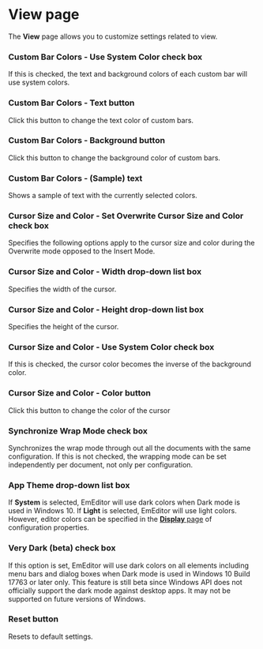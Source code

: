 # View page

The **View** page allows you to customize settings related to view.

### Custom Bar Colors - Use System Color check box

If this is checked, the text and background colors of each custom bar will use system colors.

### Custom Bar Colors - Text button

Click this button to change the text color of custom bars.

### Custom Bar Colors - Background button

Click this button to change the background color of custom bars.

### Custom Bar Colors - (Sample) text

Shows a sample of text with the currently selected colors.

### Cursor Size and Color - Set Overwrite Cursor Size and Color check box

Specifies the following options apply to the cursor size and color during the Overwrite mode opposed to the Insert Mode.

### Cursor Size and Color - Width drop-down list box

Specifies the width of the cursor.

### Cursor Size and Color - Height drop-down list box

Specifies the height of the cursor.

### Cursor Size and Color - Use System Color check box

If this is checked, the cursor color becomes the inverse of the background color.

### Cursor Size and Color - Color button

Click this button to change the color of the cursor

### Synchronize Wrap Mode check box

Synchronizes the wrap mode through out all the documents with the same configuration. If this is not checked, the wrapping mode can be set independently per document, not only per configuration.

### App Theme drop-down list box

If **System** is selected, EmEditor will use dark colors when Dark mode is used in Windows 10. If **Light** is selected, EmEditor will use light colors. However, editor colors can be specified in the [**Display** page](../../properties/display/index) of configuration properties.

### Very Dark (beta) check box

If this option is set, EmEditor will use dark colors on all elements including menu bars and dialog boxes when Dark mode is used in Windows 10 Build 17763 or later only. This feature is still beta since Windows API does not officially support the dark mode against desktop apps. It may not be supported on future versions of Windows.

### Reset button

Resets to default settings.

